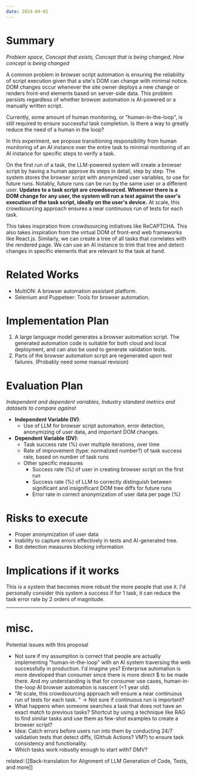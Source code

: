 ```yaml
---
date: 2024-04-01
---
```


# Summary
*Problem space, Concept that exists, Concept that is being changed, How concept is being changed*

A common problem in browser script automation is ensuring the reliability of script execution given that a site's DOM can change with minimal notice. DOM changes occur whenever the site owner deploys a new change or renders front-end elements based on server-side data. This problem persists regardless of whether browser automation is AI-powered or a manually written script. 

Currently, some amount of human monitoring, or "human-in-the-loop", is still required to ensure successful task completion. Is there a way to greatly reduce the need of a human in the loop? 

In this experiment, we propose transitioning responsibility from human monitoring of an AI instance over the entire task to minimal monitoring of an AI instance for specific steps to verify a task. 

On the first run of a task, the LLM-powered system will create a browser script by having a human approve its steps in detail, step by step. The system stores the browser script with anonymized user variables, to use for future runs. Notably, future runs can be run by the same user or a different user. **Updates to a task script are crowdsourced. Whenever there is a DOM change for any user, the system will run a test against the user's execution of the task script, ideally on the user's device.** At scale, this crowdsourcing approach ensures a near continuous run of tests for each task. 

This takes inspiration from crowdsourcing initiatives like ReCAPTCHA. This also takes inspiration from the virtual DOM of front-end web frameworks like React.js. Similarly, we can create a tree of all tasks that correlates with the rendered page. We can use an AI instance to trim that tree and detect changes in specific elements that are relevant to the task at hand. 

# Related Works
- MultiON: A browser automation assistant platform.
- Selenium and Puppeteer: Tools for browser automation.

# Implementation Plan
1. A large language model generates a browser automation script. The generated automation code is suitable for both cloud and local deployment, and can also be used to generate validation tests.
2. Parts of the browser automation script are regenerated upon test failures. (Probably need some manual revision)

# Evaluation Plan
*Independent and dependent variables, Industry standard metrics and datasets to compare against*

- **Independent Variable (IV)**: 
	- Use of LLM for browser script automation, error detection, anonymizing of user data, and important DOM changes.
- **Dependent Variable (DV)**: 
	- Task success rate (%) over multiple iterations, over time
	- Rate of improvement (type: normalized number?) of task success rate, based on number of task runs
	- Other specific measures
		- Success rate (%) of user in creating browser script on the first run
		- Success rate (%) of LLM to correctly distinguish between significant and insignificant DOM tree diffs for future runs
		- Error rate in correct anonymization of user data per page (%)

# Risks to execute
- Proper anonymization of user data
- Inability to capture errors effectively in tests and AI-generated tree.
- Bot detection measures blocking information

# Implications if it works
This is a system that becomes more robust the more people that use it. I'd personally consider this system a success if for 1 task, it can reduce the task error rate by 2 orders of magnitude.


---
# misc. 

Potential issues with this proposal
- Not sure if my assumption is correct that people are actually implementing "human-in-the-loop" with an AI system traversing the web successfully in production. I'd imagine yes? Enterprise automation is more developed than consumer since there is more direct $ to be made there. And my understanding is that for consumer use cases, human-in-the-loop AI browser automation is nascent (<1 year old). 
- "At scale, this crowdsourcing approach will ensure a near continuous run of tests for each task. " -> Not sure if continuous run is important? 
- What happens when someone searches a task that does not have an exact match to previous tasks? Shortcut by using a technique like RAG to find similar tasks and use them as few-shot examples to create a browser script?
- Idea: Catch errors before users run into them by conducting 24/7 validation tests that detect diffs, (Github Actions? VM?) to ensure task consistency and functionality. 
- Which tasks work robustly enough to start with? DMV?

related::[[Back-translation for Alignment of LLM Generation of Code, Tests, and more]]